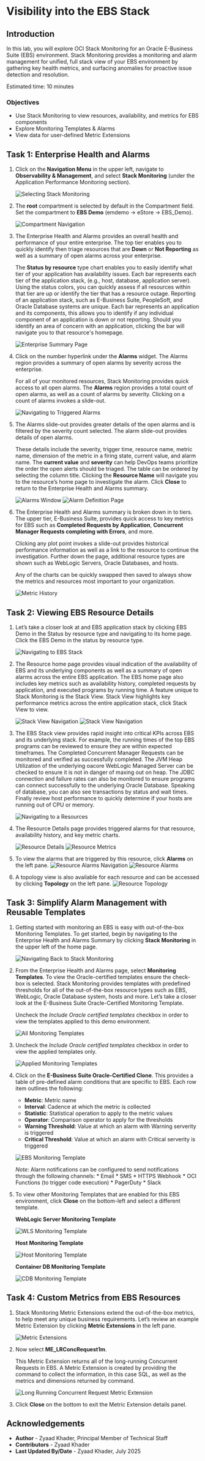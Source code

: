 # Visibility into the EBS Stack

## Introduction

In this lab, you will explore OCI Stack Monitoring for an Oracle E-Business Suite (EBS) environment. Stack Monitoring provides a monitoring and alarm management for unified, full stack view of your EBS environment by gathering key health metrics, and surfacing anomalies for proactive issue detection and resolution.

Estimated time: 10 minutes

### Objectives

* Use Stack Monitoring to view resources, availability, and metrics for EBS components
* Explore Monitoring Templates & Alarms
* View data for user-defined Metric Extensions


## Task 1: Enterprise Health and Alarms

1. Click on the **Navigation Menu** in the upper left, navigate to **Observability & Management**, and select **Stack Monitoring** (under the Application Performance Monitoring section). 

     ![Selecting Stack Monitoring](./images/setup/stack-monitoring-nav.png " ")

2. The **root** compartment is selected by default in the Compartment field. Set the compartment to **EBS Demo** (emdemo -> eStore -> EBS_Demo).

     ![Compartment Navigation](./images/setup/stack-mon-compartment.png " ")

3. The Enterprise Health and Alarms provides an overall health and performance of your entire enterprise. The top tier enables you to quickly identify then triage resources that are **Down** or **Not Reporting** as well as a summary of open alarms across your enterprise.

     The **Status by resource** type chart enables you to easily identify what tier of your application has availability issues. Each bar represents each tier of the application stack, (e.g., host, database, application server). Using the status colors, you can quickly assess if all resources within that tier are up or identify the tier that has a resource outage. Reporting of an application stack, such as E-Business Suite, PeopleSoft, and Oracle Database systems are unique. Each bar represents an application and its components, this allows you to identify if any individual component of an application is down or not reporting. Should you identify an area of concern with an application, clicking the bar will navigate you to that resource's homepage. 

     ![Enterprise Summary Page](./images/ebs-resources/enterprise-summary.png " ")

4. Click on the number hyperlink under the **Alarms** widget. The Alarms region provides a summary of open alarms by severity across the enterprise.

     For all of your monitored resources, Stack Monitoring provides quick access to all open alarms. The **Alarms** region provides a total count of open alarms, as well as a count of alarms by severity. Clicking on a count of alarms invokes a slide-out. 

     ![Navigating to Triggered Alarms](./images/ebs-resources/all-alarms-nav.png " ")

5. The Alarms slide-out provides greater details of the open alarms and is filtered by the severity count selected. The alarm slide-out provides details of open alarms. 

     These details include the severity, trigger time, resource name, metric name, dimension of the metric in a firing state, current value, and alarm name. The **current value** and **severity** can help DevOps teams prioritize the order the open alerts should be triaged. The table can be ordered by selecting the column title. Clicking the **Resource Name** will navigate you to the resource’s home page to investigate the alarm. Click **Close** to return to the Enterprise Health and Alarms summary.

     ![Alarms Window](./images/ebs-resources/all-alarms.png " ")
     ![Alarm Definition Page](./images/ebs-resources/alarm-definition.png " ")

6. The Enterprise Health and Alarms summary is broken down in to tiers. The upper tier, E-Business Suite, provides quick access to key metrics for EBS such as **Completed Requests by Application**, **Concurrent Manager Requests completing with Errors**, and more. 

     Clicking any plot point invokes a slide-out provides historical performance information as well as a link to the resource to continue the investigation. Further down the page, additional resource types are shown such as WebLogic Servers, Oracle Databases, and hosts.
     
     Any of the charts can be quickly swapped then saved to always show the metrics and resources most important to your organization.

     ![Metric History](./images/ebs-resources/metric-history.png " ")

## Task 2: Viewing EBS Resource Details

1. Let’s take a closer look at and EBS application stack by clicking EBS Demo in the Status by resource type and navigating to its home page. Click the EBS Demo in the status by resource type.

     ![Navigating to EBS Stack](./images/ebs-resources/enterprise-summary-stack-nav.png " ")

2. The Resource home page provides visual indication of the availability of EBS and its underlying components as well as a summary of open alarms across the entire EBS application. The EBS home page also includes key metrics such as availability history, completed requests by application, and executed programs by running time. A feature unique to Stack Monitoring is the Stack View. Stack View highlights key performance metrics across the entire application stack, click Stack View to view.

     ![Stack View Navigation](./images/ebs-resources/stack-view-nav.png " ")
     ![Stack View Navigation](./images/ebs-resources/stack-view.png " ")

3. The EBS Stack view provides rapid insight into critical KPIs across EBS and its underlying stack.  For example, the running times of the top EBS programs can be reviewed to ensure they are within expected timeframes. The Completed Concurrent Manager Requests can be monitored and verified as successfully completed. The JVM Heap Utilization of the underlying oacore WebLogic Managed Server can be checked to ensure it is not in danger of maxing out on heap. The JDBC connection and failure rates can also be monitored to ensure programs can connect successfully to the underlying Oracle Database. Speaking of database, you can also see transactions by status and wait times. Finally review host performance to quickly determine if your hosts are running out of CPU or memory.

     ![Navigating to a Resources](./images/ebs-resources/ebs-topology.png " ")

4. The Resource Details page provides triggered alarms for that resource, availability history, and key metric charts.

     ![Resource Details](./images/ebs-resources/resource-details.png " ")
     ![Resource Metrics](./images/ebs-resources/resource-metrics.png " ")

5. To view the alarms that are triggered by this resource, click **Alarms** on the left pane.
     ![Resource Alarms Navigation](./images/ebs-resources/resource-alarms-nav.png " ")
     ![Resource Alarms](./images/ebs-resources/resource-alarms.png " ")

6. A topology view is also available for each resource and can be accessed by clicking **Topology** on the left pane.
     ![Resource Topology](./images/ebs-resources/resource-topology.png " ")

## Task 3: Simplify Alarm Management with Reusable Templates

1. Getting started with monitoring an EBS is easy with out-of-the-box Monitoring Templates. To get started, begin by navigating to the Enterprise Health and Alarms Summary by clicking **Stack Monitoring** in the upper left of the home page.

     ![Navigating Back to Stack Monitoring](./images/ebs-resources/stack-mon-nav.png " ")

2. From the Enterprise Health and Alarms page, select **Monitoring Templates**. To view the Oracle-certified templates ensure the check-box is selected. Stack Monitoring provides templates with predefined thresholds for all of the out-of-the-box resource types such as EBS, WebLogic, Oracle Database system, hosts and more.  Let’s take a closer look at the E-Business Suite Oracle-Certified Monitoring Template. 

     Uncheck the *Include Oracle certified templates* checkbox in order to view the templates applied to this demo environment.

     ![All Monitoring Templates](./images/monitoring-templates/monitoring-templates-list.png " ")

3. Uncheck the *Include Oracle certified templates* checkbox in order to view the applied templates only.

     ![Applied Monitoring Templates](./images/monitoring-templates/monitoring-templates-filtered-list.png " ")

3. Click on the **E-Business Suite Oracle-Certified Clone**. This provides a table of pre-defined alarm conditions that are specific to EBS. Each row item outlines the following:

     * **Metric**: Metric name
     * **Interval**: Cadence at which the metric is collected
     * **Statistic**: Statistical operation to apply to the metric values
     * **Operator**: Comparison operator to apply for the thresholds
     * **Warning Threshold**: Value at which an alarm with Warning serverity is triggered
     * **Critical Threshold**: Value at which an alarm with Critical serverity is triggered

     ![EBS Monitoring Template](./images/monitoring-templates/ebs-monitoring-template.png " ")

     *Note:* Alarm notifications can be configured to send notifications through the following channels:
          * Email
          * SMS
          * HTTPS Webhook
          * OCI Functions (to trigger code execution)
          * PagerDuty
          * Slack

4. To view other Monitoring Templates that are enabled for this EBS environment, click **Close** on the bottom-left and select a different template.

     **WebLogic Server Monitoring Template**

     ![WLS Monitoring Template](./images/monitoring-templates/wls-monitoring-template.png " ")

     **Host Monitoring Template**

     ![Host Monitoring Template](./images/monitoring-templates/host-monitoring-template.png " ")

     **Container DB Monitoring Template**

     ![CDB Monitoring Template](./images/monitoring-templates/cdb-monitoring-template.png " ")



## Task 4: Custom Metrics from EBS Resources

1. Stack Monitoring Metric Extensions extend the out-of-the-box metrics, to help meet any unique business requirements. Let’s review an example Metric Extension by clicking **Metric Extensions** in the left pane.

     ![Metric Extensions](./images/metric-extensions/metric-extensions.png " ")

2. Now select **ME_LRConcRequest1m**.

     This Metric Extension returns all of the long-running Concurrent Requests in EBS. A Metric Extension is created by providing the command to collect the information, in this case SQL, as well as the metrics and dimensions returned by command. 

     ![Long Running Concurrent Request Metric Extension](./images/metric-extensions/long-running-conc-requests.png " ")

3. Click **Close** on the bottom to exit the Metric Extension details panel.


## Acknowledgements

* **Author** - Zyaad Khader, Principal Member of Technical Staff
* **Contributors** - Zyaad Khader
* **Last Updated By/Date** - Zyaad Khader, July 2025
